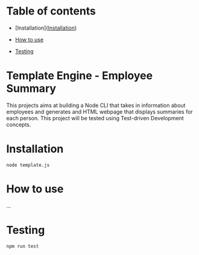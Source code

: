 # Table of contents
 * [Installation](<a href="#Installation">Installation</a>) 

 * [How to use](#usage) 

 * [Testing](#Testing) 
# Template Engine - Employee Summary 
 This projects aims at building a Node CLI that takes in information about employees and generates and HTML webpage that displays summaries for each person. This project will be tested using Test-driven Development concepts. 
# Installation 
 `node template.js`  
# How to use 
 ... 
# Testing 
 `npm run test`  
